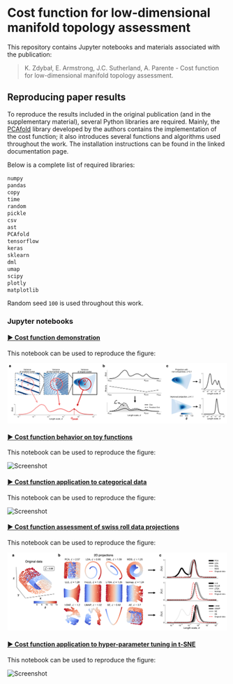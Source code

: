 # Cost function for low-dimensional manifold topology assessment

This repository contains Jupyter notebooks and materials associated with the publication:

> K. Zdybał, E. Armstrong, J.C. Sutherland, A. Parente - Cost function for low-dimensional manifold topology assessment.

## Reproducing paper results

To reproduce the results included in the original publication (and in the supplementary material), several Python libraries are required. Mainly, the [PCAfold](https://pcafold.readthedocs.io/en/latest/index.html) library developed by the authors contains the implementation of the cost function; it also introduces several functions and algorithms used throughout the work. The installation instructions can be found in the linked documentation page.

Below is a complete list of required libraries:

```
numpy
pandas
copy
time
random
pickle
csv
ast
PCAfold
tensorflow
keras
sklearn
dml
umap
scipy
plotly
matplotlib
```

Random seed `100` is used throughout this work.

### Jupyter notebooks

#### [▶︎ Cost function demonstration](code/paper-Figure-1-cost-function-demonstration.ipynb)

This notebook can be used to reproduce the figure:

![Screenshot](figures/paper-Figure-1-cost-function-demonstration.png)

#### [▶︎ Cost function behavior on toy functions](code/)

This notebook can be used to reproduce the figure:

![Screenshot](figures/)






#### [▶︎ Cost function application to categorical data](code/)

This notebook can be used to reproduce the figure:

![Screenshot](figures/)

#### [▶︎ Cost function assessment of swiss roll data projections](code/paper-Supplement-swiss-roll-data.ipynb)

This notebook can be used to reproduce the figure:

![Screenshot](figures/paper-Supplement-swiss-roll-data.png)

#### [▶︎ Cost function application to hyper-parameter tuning in t-SNE](code/)

This notebook can be used to reproduce the figure:

![Screenshot](figures/)
